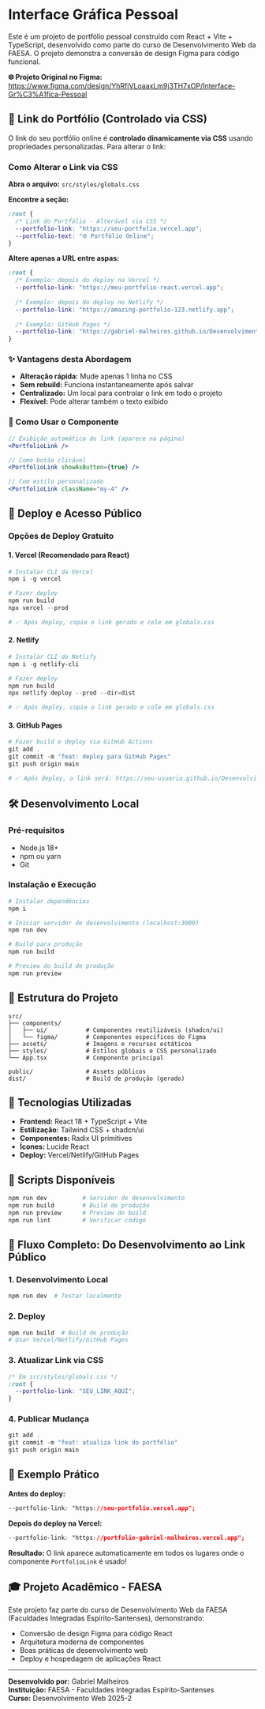 # Interface Gráfica Pessoal

Este é um projeto de portfólio pessoal construído com React + Vite + TypeScript, desenvolvido como parte do curso de Desenvolvimento Web da FAESA. O projeto demonstra a conversão de design Figma para código funcional.

**🌐 Projeto Original no Figma:** https://www.figma.com/design/YhRfiVLoaaxLm9j3TH7xOP/Interface-Gr%C3%A1fica-Pessoal

## 🔗 Link do Portfólio (Controlado via CSS)

O link do seu portfólio online é **controlado dinamicamente via CSS** usando propriedades personalizadas. Para alterar o link:

### Como Alterar o Link via CSS

**Abra o arquivo:** `src/styles/globals.css`

**Encontre a seção:**
```css
:root {
  /* Link do Portfólio - Alterável via CSS */
  --portfolio-link: "https://seu-portfolio.vercel.app";
  --portfolio-text: "🌐 Portfólio Online";
}
```

**Altere apenas a URL entre aspas:**
```css
:root {
  /* Exemplo: depois do deploy na Vercel */
  --portfolio-link: "https://meu-portfolio-react.vercel.app";
  
  /* Exemplo: depois do deploy no Netlify */
  --portfolio-link: "https://amazing-portfolio-123.netlify.app";
  
  /* Exemplo: GitHub Pages */
  --portfolio-link: "https://gabriel-malheiros.github.io/DesenvolvimentoWeb-2025-2";
}
```

### ✨ Vantagens desta Abordagem
- **Alteração rápida:** Mude apenas 1 linha no CSS
- **Sem rebuild:** Funciona instantaneamente após salvar
- **Centralizado:** Um local para controlar o link em todo o projeto
- **Flexível:** Pode alterar também o texto exibido

### 🎯 Como Usar o Componente

```jsx
// Exibição automática do link (aparece na página)
<PortfolioLink />

// Como botão clicável
<PortfolioLink showAsButton={true} />

// Com estilo personalizado
<PortfolioLink className="my-4" />
```

## 🚀 Deploy e Acesso Público

### Opções de Deploy Gratuito

#### 1. **Vercel (Recomendado para React)**
```powershell
# Instalar CLI da Vercel
npm i -g vercel

# Fazer deploy
npm run build
npx vercel --prod

# ✅ Após deploy, copie o link gerado e cole em globals.css
```

#### 2. **Netlify**
```powershell
# Instalar CLI do Netlify
npm i -g netlify-cli

# Fazer deploy
npm run build
npx netlify deploy --prod --dir=dist

# ✅ Após deploy, copie o link gerado e cole em globals.css
```

#### 3. **GitHub Pages**
```powershell
# Fazer build e deploy via GitHub Actions
git add .
git commit -m "feat: deploy para GitHub Pages"
git push origin main

# ✅ Após deploy, o link será: https://seu-usuario.github.io/DesenvolvimentoWeb-2025-2
```

## 🛠️ Desenvolvimento Local

### Pré-requisitos
- Node.js 18+ 
- npm ou yarn
- Git

### Instalação e Execução
```powershell
# Instalar dependências
npm i

# Iniciar servidor de desenvolvimento (localhost:3000)
npm run dev

# Build para produção
npm run build

# Preview do build de produção
npm run preview
```

## 📁 Estrutura do Projeto

```
src/
├── components/
│   ├── ui/           # Componentes reutilizáveis (shadcn/ui)
│   └── figma/        # Componentes específicos do Figma
├── assets/           # Imagens e recursos estáticos
├── styles/           # Estilos globais e CSS personalizado
└── App.tsx           # Componente principal

public/               # Assets públicos
dist/                 # Build de produção (gerado)
```

## 🎨 Tecnologias Utilizadas

- **Frontend:** React 18 + TypeScript + Vite
- **Estilização:** Tailwind CSS + shadcn/ui
- **Componentes:** Radix UI primitives
- **Ícones:** Lucide React
- **Deploy:** Vercel/Netlify/GitHub Pages

## 📝 Scripts Disponíveis

```powershell
npm run dev          # Servidor de desenvolvimento
npm run build        # Build de produção
npm run preview      # Preview do build
npm run lint         # Verificar código
```

## 🔧 Fluxo Completo: Do Desenvolvimento ao Link Público

### 1. **Desenvolvimento Local**
```powershell
npm run dev  # Testar localmente
```

### 2. **Deploy**
```powershell
npm run build  # Build de produção
# Usar Vercel/Netlify/GitHub Pages
```

### 3. **Atualizar Link via CSS**
```css
/* Em src/styles/globals.css */
:root {
  --portfolio-link: "SEU_LINK_AQUI";
}
```

### 4. **Publicar Mudança**
```powershell
git add .
git commit -m "feat: atualiza link do portfólio"
git push origin main
```

## 🎯 Exemplo Prático

**Antes do deploy:**
```css
--portfolio-link: "https://seu-portfolio.vercel.app";
```

**Depois do deploy na Vercel:**
```css
--portfolio-link: "https://portfolio-gabriel-malheiros.vercel.app";
```

**Resultado:** O link aparece automaticamente em todos os lugares onde o componente `PortfolioLink` é usado!

## 🎓 Projeto Acadêmico - FAESA

Este projeto faz parte do curso de Desenvolvimento Web da FAESA (Faculdades Integradas Espírito-Santenses), demonstrando:

- Conversão de design Figma para código React
- Arquitetura moderna de componentes
- Boas práticas de desenvolvimento web
- Deploy e hospedagem de aplicações React

---

**Desenvolvido por:** Gabriel Malheiros  
**Instituição:** FAESA - Faculdades Integradas Espírito-Santenses  
**Curso:** Desenvolvimento Web 2025-2
